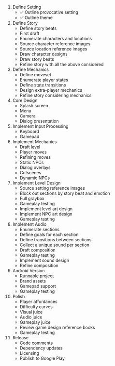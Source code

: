 1. Define Setting
	- ✅ Outline provocative setting
	- ✅ Outline theme
2. Define Story
	- Define story beats
	- First draft
	- Enumerate characters and locations
	- Source character reference images
	- Source location reference images
	- Draw character designs
	- Draw story beats
	- Refine story with all the above considered
3. Define Mechanics
	- Define moveset
	- Enumerate player states
	- Define state transitions
	- Design extra-player mechanics
	- Refine story considering mechanics
4. Core Design
	- Splash screen
	- Menu
	- Camera
	- Dialog presentation
5. Implement Input Processing
	- Keyboard
	- Gamepad
6. Implement Mechanics
	- Draft level
	- Player moves
	- Refining moves
	- Static NPCs
	- Dialog overlays
	- Cutscenes
	- Dynamic NPCs
7. Implement Level Design
	- Source setting reference images
	- Block out sections by story beat and emotion
	- Full graybox
	- Gameplay testing
	- Implement level art design
	- Implement NPC art design
	- Gameplay testing
8. Implement Audio
	- Enumerate sections
	- Define goals for each section
	- Define transitions between sections
	- Collect a unique sound per section
	- Draft composition
	- Gameplay testing
	- Implement sound design
	- Refine composition
9. Android Version
	- Runnable project
	- Brand assets
	- Gamepad support
	- Gameplay testing
10. Polish
	- Player affordances
	- Difficulty curves
	- Visual juice
	- Audio juice
	- Gameplay juice
	- Review game design reference books
	- Gameplay testing
11. Release
	- Code comments
	- Dependency updates
	- Licensing
	- Publish to Google Play


